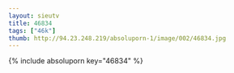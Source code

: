 ```yaml
--- 
layout: sieutv
title: 46834
tags: ["46k"]
thumb: http://94.23.248.219/absoluporn-1/image/002/46834.jpg
---
```

{% include absoluporn key="46834" %} 
